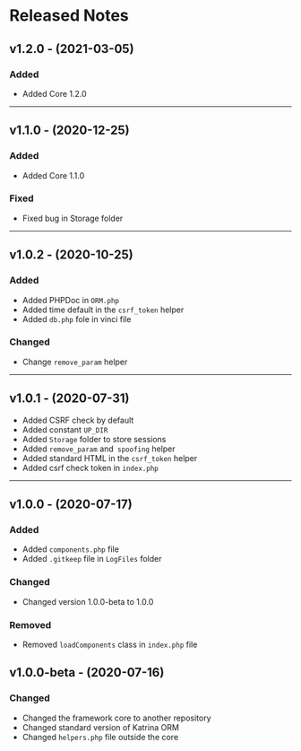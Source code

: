 # Released Notes

## v1.2.0 - (2021-03-05)

### Added

- Added Core 1.2.0

--------------------------------------------------------------------

## v1.1.0 - (2020-12-25)

### Added

- Added Core 1.1.0

### Fixed

- Fixed bug in Storage folder

--------------------------------------------------------------------

## v1.0.2 - (2020-10-25)

### Added

- Added PHPDoc in `ORM.php`
- Added time default in the `csrf_token` helper
- Added `db.php` fole in vinci file

### Changed

- Change `remove_param` helper

--------------------------------------------------------------------

## v1.0.1 - (2020-07-31)

- Added CSRF check by default
- Added constant `UP_DIR`
- Added `Storage` folder to store sessions
- Added `remove_param` and` spoofing` helper
- Added standard HTML in the `csrf_token` helper
- Added csrf check token in `index.php`
--------------------------------------------------------------------
## v1.0.0 - (2020-07-17)

### Added

- Added `components.php` file
- Added `.gitkeep` file in `LogFiles` folder

### Changed

- Changed version 1.0.0-beta to 1.0.0

### Removed

- Removed `loadComponents` class in `index.php` file

## v1.0.0-beta - (2020-07-16)

### Changed

- Changed the framework core to another repository
- Changed standard version of Katrina ORM
- Changed `helpers.php` file outside the core